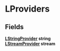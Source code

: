 # LProviders
## Fields
**[LStringProvider](./LStringProvider.md) string**\
**[LStreamProvider](./LStreamProvider.md) stream**